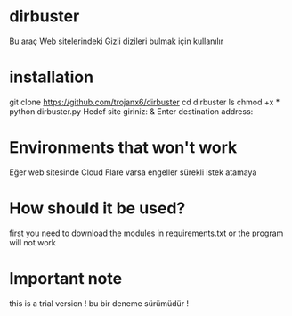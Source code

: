 # dirbuster 
Bu araç Web sitelerindeki Gizli dizileri bulmak için kullanılır

# installation
git clone https://github.com/trojanx6/dirbuster 
cd dirbuster 
ls
chmod +x * 
python dirbuster.py 
Hedef site giriniz: & Enter destination address:

# Environments that won't work 
Eğer web sitesinde Cloud Flare varsa engeller sürekli istek atamaya

# How should it be used? 
first you need to download the modules in requirements.txt or the program will not work


# Important note 
this is a trial version !
bu bir deneme sürümüdür !
